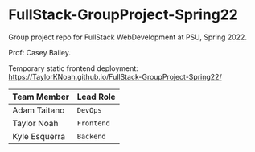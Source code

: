 # FullStack-GroupProject-Spring22
Group project repo for FullStack WebDevelopment at PSU, Spring 2022. 

Prof: Casey Bailey.

Temporary static frontend deployment: https://TaylorKNoah.github.io/FullStack-GroupProject-Spring22/

| Team Member   | Lead Role   | 
| ------------- | ----------- | 
| Adam Taitano  | `DevOps`    |
| Taylor Noah   | `Frontend`  |
| Kyle Esquerra | `Backend`   | 

